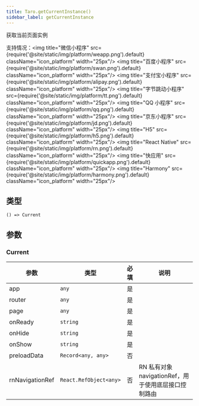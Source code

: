 ```yaml
---
title: Taro.getCurrentInstance()
sidebar_label: getCurrentInstance
---
```


获取当前页面实例

支持情况：<img title="微信小程序" src={require('@site/static/img/platform/weapp.png').default} className="icon_platform" width="25px"/> <img title="百度小程序" src={require('@site/static/img/platform/swan.png').default} className="icon_platform" width="25px"/> <img title="支付宝小程序" src={require('@site/static/img/platform/alipay.png').default} className="icon_platform" width="25px"/> <img title="字节跳动小程序" src={require('@site/static/img/platform/tt.png').default} className="icon_platform" width="25px"/> <img title="QQ 小程序" src={require('@site/static/img/platform/qq.png').default} className="icon_platform" width="25px"/> <img title="京东小程序" src={require('@site/static/img/platform/jd.png').default} className="icon_platform" width="25px"/> <img title="H5" src={require('@site/static/img/platform/h5.png').default} className="icon_platform" width="25px"/> <img title="React Native" src={require('@site/static/img/platform/rn.png').default} className="icon_platform" width="25px"/> <img title="快应用" src={require('@site/static/img/platform/quickapp.png').default} className="icon_platform" width="25px"/> <img title="Harmony" src={require('@site/static/img/platform/harmony.png').default} className="icon_platform" width="25px"/>

## 类型

```tsx
() => Current
```

## 参数

### Current

| 参数 | 类型 | 必填 | 说明 |
| --- | --- | :---: | --- |
| app | `any` | 是 |  |
| router | `any` | 是 |  |
| page | `any` | 是 |  |
| onReady | `string` | 是 |  |
| onHide | `string` | 是 |  |
| onShow | `string` | 是 |  |
| preloadData | `Record<any, any>` | 否 |  |
| rnNavigationRef | `React.RefObject<any>` | 否 | RN 私有对象navigationRef，用于使用底层接口控制路由 |
